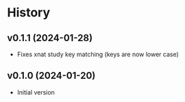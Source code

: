 # History

## v0.1.1 (2024-01-28)
* Fixes xnat study key matching (keys are now lower case)

## v0.1.0 (2024-01-20)

* Initial version
